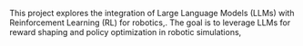 This project explores the integration of Large Language Models (LLMs) with Reinforcement Learning (RL) for robotics,. The goal is to leverage LLMs for reward shaping and policy optimization in robotic simulations,
